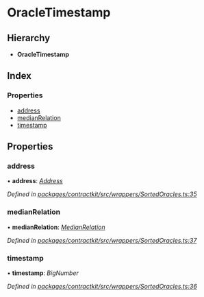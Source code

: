 # OracleTimestamp

## Hierarchy

* **OracleTimestamp**

## Index

### Properties

* [address](_wrappers_sortedoracles_.oracletimestamp.md#address)
* [medianRelation](_wrappers_sortedoracles_.oracletimestamp.md#medianrelation)
* [timestamp](_wrappers_sortedoracles_.oracletimestamp.md#timestamp)

## Properties

### address

• **address**: [_Address_](../modules/_base_.md#address)

_Defined in_ [_packages/contractkit/src/wrappers/SortedOracles.ts:35_](https://github.com/celo-org/celo-monorepo/blob/master/packages/contractkit/src/wrappers/SortedOracles.ts#L35)

### medianRelation

• **medianRelation**: [_MedianRelation_](../enums/_wrappers_sortedoracles_.medianrelation.md)

_Defined in_ [_packages/contractkit/src/wrappers/SortedOracles.ts:37_](https://github.com/celo-org/celo-monorepo/blob/master/packages/contractkit/src/wrappers/SortedOracles.ts#L37)

### timestamp

• **timestamp**: _BigNumber_

_Defined in_ [_packages/contractkit/src/wrappers/SortedOracles.ts:36_](https://github.com/celo-org/celo-monorepo/blob/master/packages/contractkit/src/wrappers/SortedOracles.ts#L36)

